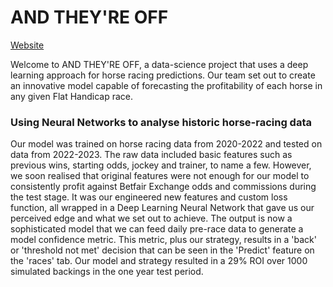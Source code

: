 # AND THEY'RE OFF

[Website](https://andtheyreoff.streamlit.app/)


Welcome to AND THEY'RE OFF, a data-science project that uses a deep learning approach for horse racing predictions.
Our team set out to create an innovative model capable of forecasting the profitability of each horse in any given Flat Handicap race.

### Using Neural Networks to analyse historic horse-racing data

Our model was trained on horse racing data from 2020-2022 and tested on data from 2022-2023.
The raw data included basic features such as previous wins, starting odds, jockey and trainer, to name a few. However, we soon realised that original features were not enough for our model to consistently profit against Betfair Exchange odds and commissions during the test stage.
It was our engineered new features and custom loss function, all wrapped in a Deep Learning Neural Network that gave us our perceived edge and what we set out to achieve. The output is now a sophisticated model that we can feed daily pre-race data to generate a model confidence metric. This metric, plus our strategy, results in a 'back' or 'threshold not met' decision that can be seen in the 'Predict' feature on the 'races' tab.
Our model and strategy resulted in a 29% ROI over 1000 simulated backings in the one year test period.
